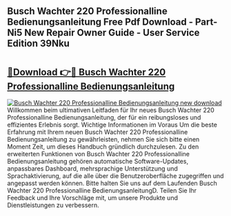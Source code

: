 ## Busch Wachter 220 Professionalline Bedienungsanleitung Free Pdf Download - Part-Ni5 New Repair Owner Guide - User Service Edition 39Nku

# <h2><a href="http://df2ne2u.blite.top/?on=Busch+Wachter+220+Professionalline+Bedienungsanleitung">🔗Download 👉🔴 Busch Wachter 220 Professionalline Bedienungsanleitung</a></h2>

[![Busch Wachter 220 Professionalline Bedienungsanleitung new download](https://i.imgur.com/lujVjoI.png)](http://df2ne2u.blite.top/?on=Busch+Wachter+220+Professionalline+Bedienungsanleitung)
Willkommen beim ultimativen Leitfaden für Ihr neues Busch Wachter 220 Professionalline Bedienungsanleitung, der für ein reibungsloses und effizientes Erlebnis sorgt. Wichtige Informationen im Voraus Um die beste Erfahrung mit Ihrem neuen Busch Wachter 220 Professionalline Bedienungsanleitung zu gewährleisten, nehmen Sie sich bitte einen Moment Zeit, um dieses Handbuch gründlich durchzulesen. Zu den erweiterten Funktionen von Busch Wachter 220 Professionalline Bedienungsanleitung gehören automatische Software-Updates, anpassbares Dashboard, mehrsprachige Unterstützung und Sprachaktivierung, auf die alle über die Benutzeroberfläche zugegriffen und angepasst werden können. Bitte halten Sie uns auf dem Laufenden Busch Wachter 220 Professionalline BedienungsanleitungD. Teilen Sie Ihr Feedback und Ihre Vorschläge mit, um unsere Produkte und Dienstleistungen zu verbessern.
